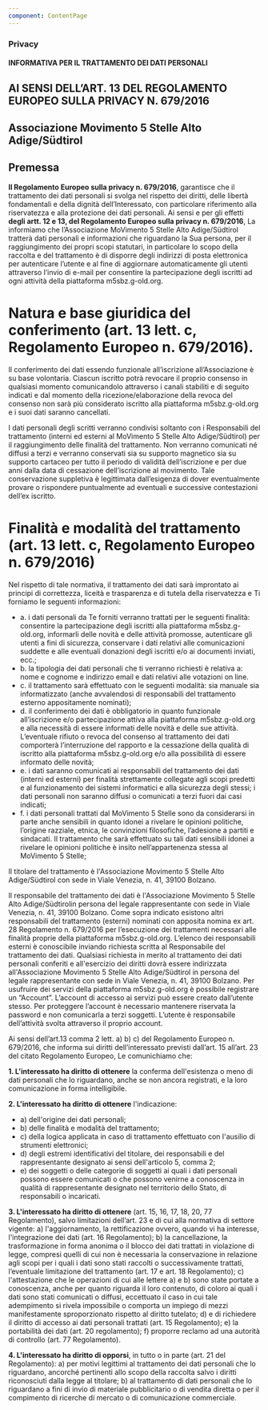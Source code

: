 ```yaml
---
component: ContentPage
---
```


### Privacy

#### INFORMATIVA PER IL TRATTAMENTO DEI DATI PERSONALI
## AI SENSI DELL’ART. 13 DEL REGOLAMENTO EUROPEO SULLA PRIVACY N. 679/2016
## Associazione Movimento 5 Stelle Alto Adige/Südtirol
## Premessa

**Il Regolamento Europeo sulla privacy n. 679/2016**, garantisce che il trattamento dei dati personali si svolga nel rispetto dei diritti, delle libertà fondamentali e della dignità dell’Interessato, con particolare riferimento alla riservatezza e alla protezione dei dati personali.
Ai sensi e per gli effetti **degli artt. 12 e 13, del Regolamento Europeo sulla privacy n. 679/2016**, La informiamo che l’Associazione MoVimento 5 Stelle Alto Adige/Südtirol tratterà dati personali e informazioni che riguardano la Sua persona, per il raggiungimento dei propri scopi statutari, in particolare lo scopo della raccolta e del trattamento è di disporre degli indirizzi di posta elettronica per autenticare l’utente e al fine di aggiornare automaticamente gli utenti attraverso l’invio di e-mail per consentire la partecipazione degli iscritti ad ogni attività della piattaforma m5sbz.g-old.org.

# Natura e base giuridica del conferimento (art. 13 lett. c, Regolamento Europeo n. 679/2016).

Il conferimento dei dati essendo funzionale all’iscrizione all’Associazione è su base volontaria. Ciascun iscritto potrà revocare il proprio consenso in qualsiasi momento comunicandolo attraverso i canali stabiliti e di seguito indicati e dal momento della ricezione/elaborazione della revoca del consenso non sarà più considerato iscritto alla piattaforma m5sbz.g-old.org e i suoi dati saranno cancellati.

I dati personali degli scritti verranno condivisi soltanto con i Responsabili del trattamento (interni ed esterni al MoVimento 5 Stelle Alto Adige/Südtirol) per il raggiungimento delle finalità del trattamento. Non verranno comunicati né diffusi a terzi e verranno conservati sia su supporto magnetico sia su supporto cartaceo per tutto il periodo di validità dell’iscrizione e per due anni dalla data di cessazione dell’iscrizione al movimento. Tale conservazione suppletiva è legittimata dall’esigenza di dover eventualmente provare o rispondere puntualmente ad eventuali e successive contestazioni dell’ex iscritto.

# Finalità e modalità del trattamento (art. 13 lett. c, Regolamento Europeo n. 679/2016)

Nel rispetto di tale normativa, il trattamento dei dati sarà improntato ai principi di correttezza, liceità e trasparenza e di tutela della riservatezza e Ti forniamo le seguenti informazioni:
- a. i dati personali da Te forniti verranno trattati per le seguenti finalità: consentire la partecipazione degli iscritti alla piattaforma m5sbz.g-old.org, informarli delle novità e delle attività promosse, autenticare gli utenti a fini di sicurezza, conservare i dati relativi alle comunicazioni suddette e alle eventuali donazioni degli iscritti e/o ai documenti inviati, ecc.;
- b. la tipologia dei dati personali che ti verranno richiesti è relativa a: nome e cognome e indirizzo email e dati relativi alle votazioni on line.
- c. il trattamento sarà effettuato con le seguenti modalità: sia manuale sia informatizzato (anche avvalendosi di responsabili del trattamento esterno appositamente nominati);
- d. il conferimento dei dati è obbligatorio in quanto funzionale all’iscrizione e/o partecipazione attiva alla piattaforma m5sbz.g-old.org e alla necessità di essere informati delle novità e delle sue attività. L’eventuale rifiuto o revoca del consenso al trattamento dei dati comporterà l’interruzione del rapporto e la cessazione della qualità di iscritto alla piattaforma m5sbz.g-old.org e/o alla possibilità di essere informato delle novità;
- e. i dati saranno comunicati ai responsabili del trattamento dei dati (interni ed esterni) per finalità strettamente collegate agli scopi predetti e al funzionamento dei sistemi informatici e alla sicurezza degli stessi; i dati personali non saranno diffusi o comunicati a terzi fuori dai casi indicati;
- f. i dati personali trattati dal MoVimento 5 Stelle sono da considerarsi in parte anche sensibili in quanto idonei a rivelare le opinioni politiche, l’origine razziale, etnica, le convinzioni filosofiche, l’adesione a partiti e sindacati. Il trattamento che sarà effettuato su tali dati sensibili idonei a rivelare le opinioni politiche è insito nell’appartenenza stessa al MoVimento 5 Stelle;

Il titolare del trattamento è l'Associazione Movimento 5 Stelle Alto Adige/Südtirol con sede in Viale Venezia, n. 41, 39100 Bolzano.

Il responsabile del trattamento dei dati è l'Associazione Movimento 5 Stelle Alto Adige/Südtirolin persona del legale rappresentante con sede in Viale Venezia, n. 41, 39100 Bolzano. Come sopra indicato esistono altri responsabili del trattamento (esterni) nominati con apposita nomina ex art. 28 Regolamento n. 679/2016 per l’esecuzione dei trattamenti necessari alle finalità proprie della piattaforma m5sbz.g-old.org. L’elenco dei responsabili esterni è conoscibile inviando richiesta scritta al Responsabile del trattamento dei dati.
Qualsiasi richiesta in merito al trattamento dei dati personali conferiti e all'esercizio dei diritti dovrà essere indirizzata all'Associazione Movimento 5 Stelle Alto Adige/Südtirol in persona del legale rappresentante con sede in Viale Venezia, n. 41, 39100 Bolzano.
Per usufruire dei servizi della piattaforma m5sbz.g-old.org è possibile registrare un “Account”. L’account di accesso ai servizi può essere creato dall’utente stesso. Per proteggere l’account è necessario mantenere riservata la password e non comunicarla a terzi soggetti. L’utente è responsabile dell’attività svolta attraverso il proprio account.

Ai sensi dell’art.13 comma 2 lett. a) b) c) del Regolamento Europeo n. 679/2016, che informa sui diritti dell’interessato previsti dall’art. 15 all’art. 23 del citato Regolamento Europeo, Le comunichiamo che:

**1. L'interessato ha diritto di ottenere** la conferma dell'esistenza o meno di dati personali che lo riguardano, anche se non ancora registrati, e la loro comunicazione in forma intelligibile.

**2. L'interessato ha diritto di ottenere** l'indicazione:
- a) dell'origine dei dati personali;
- b) delle finalità e modalità del trattamento;
- c) della logica applicata in caso di trattamento effettuato con l'ausilio di strumenti elettronici;
- d) degli estremi identificativi del titolare, dei responsabili e del rappresentante designato ai sensi dell'articolo 5, comma 2;
- e) dei soggetti o delle categorie di soggetti ai quali i dati personali possono essere comunicati o che possono venirne a conoscenza in qualità di rappresentante designato nel territorio dello Stato, di responsabili o incaricati.

**3. L'interessato ha diritto di ottenere** (art. 15, 16, 17, 18, 20, 77 Regolamento), salvo limitazioni dell’art. 23 e di cui alla normativa di settore vigente:
a) l'aggiornamento, la rettificazione ovvero, quando vi ha interesse, l'integrazione dei dati (art. 16 Regolamento);
b) la cancellazione, la trasformazione in forma anonima o il blocco dei dati trattati in violazione di legge, compresi quelli di cui non è necessaria la conservazione in relazione agli scopi per i quali i dati sono stati raccolti o successivamente trattati, l’eventuale limitazione del trattamento (art. 17 e art. 18 Regolamento);
c) l'attestazione che le operazioni di cui alle lettere a) e b) sono state portate a conoscenza, anche per quanto riguarda il loro contenuto, di coloro ai quali i dati sono stati comunicati o diffusi, eccettuato il caso in cui tale adempimento si rivela impossibile o comporta un impiego di mezzi manifestamente sproporzionato rispetto al diritto tutelato;
d) e di richiedere il diritto di accesso ai dati personali trattati (art. 15 Regolamento); 
e) la portabilità dei dati (art. 20 regolamento);
f) proporre reclamo ad una autorità di controllo (art. 77 Regolamento).

**4. L'interessato ha diritto di opporsi**, in tutto o in parte (art. 21 del Regolamento):
a) per motivi legittimi al trattamento dei dati personali che lo riguardano, ancorché pertinenti allo scopo della raccolta salvo i diritti riconosciuti dalla legge al titolare;
b) al trattamento di dati personali che lo riguardano a fini di invio di materiale pubblicitario o di vendita diretta o per il compimento di ricerche di mercato o di comunicazione commerciale.
